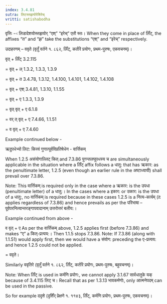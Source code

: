 ```yaml
---
index: 3.4.81
sutra: लिटस्तझयोरेशिरेच्
vritti: satishabodha
---
```



वृत्तिः --ः लिडादेशयोस्तझयोर् “एश्” “इरेच्” एतौ स्तः। When they come in place of लिँट्, the affixes “त” and “झ” take the substitutions “एश्” and “इरेच्” respectively.


उदाहरणम् – ववृते (वृतुँ वर्तने १. ८६२, लिँट्, कर्तरि प्रयोगः, प्रथम-पुरुषः, एकवचनम्)।


वृत् + लिँट् 3.2.115

= वृत् + ल् 1.3.2, 1.3.3, 1.3.9

= वृत् + त 3.4.78, 1.3.12, 1.4.100, 1.4.101, 1.4.102, 1.4.108

= वृत् + एश् 3.4.81, 1.3.10, 1.1.55

= वृत् + ए 1.3.3, 1.3.9

= वृत् वृत् + ए 6.1.8

= वर् त् वृत् + ए 7.4.66, 1.1.51

= व वृत् + ए 7.4.60


Example continued below -


ऋदुपधेभ्यो लिट: कित्त्वं गुणात्पूर्वविप्रतिषेधेन - वार्त्तिकम्


When 1.2.5 असंयोगाल्लिट् कित् and 7.3.86 पुगन्तलघूपधस्य च are simultaneously applicable in the situation where a लिँट् affix follows a धातु: that has ऋकार: as the penultimate letter, 1.2.5 (even though an earlier rule in the अष्टाध्यायी) shall prevail over 7.3.86.

Note: This वार्त्तिकम् is required only in the case where a ऋकार: is the उपधा (penultimate letter) of a धातु:। In the cases where a इकार: or उकार: is the उपधा of a धातु:, no वार्त्तिकम् is required because in these cases 1.2.5 is a नित्य-कार्यम् (it applies regardless of 7.3.86) and hence prevails as per the परिभाषा – पूर्वपरनित्यान्तरङ्गापवादानाम् उत्तरोत्तरं बलीय:।


Example continued from above -


व वृत् + ए As per the वार्त्तिकम् above, 1.2.5 applies first (before 7.3.86) and makes “ए” a कित्-प्रत्यय:। Then 1.1.5 stops 7.3.86. Note: If 7.3.86 (along with 1.1.51) would apply first, then we would have a संयोग: preceding the ए-प्रत्यय: and hence 1.2.5 could not be applied.

= ववृते।


Similarly ववृतिरे (वृतुँ वर्तने १. ८६२, लिँट्, कर्तरि प्रयोगः, प्रथम-पुरुषः, बहुवचनम्)।


Note: When लिँट् is used in कर्मणि प्रयोग:, we cannot apply 3.1.67 सार्वधातुके यक् because of 3.4.115 लिट् च। Recall that as per 1.3.13 भावकर्मणोः, only आत्मनेपदम् can be used in the passive.


So for example ददृशे (दृशिँर् प्रेक्षणे १. ११४३, लिँट्, कर्मणि प्रयोगः, प्रथम-पुरुषः, एकवचनम्)।

